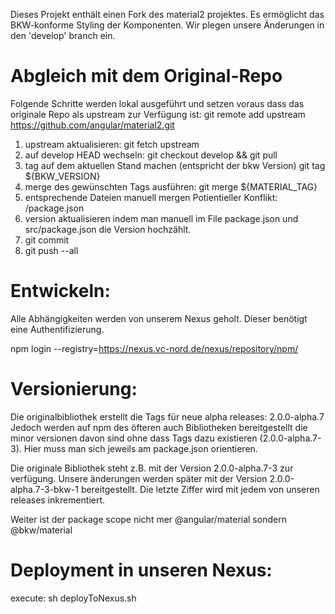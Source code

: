 Dieses Projekt enthält einen Fork des material2 projektes. Es ermöglicht das BKW-konforme Styling der Komponenten.
Wir plegen unsere Änderungen in den 'develop' branch ein.

# Abgleich mit dem Original-Repo
Folgende Schritte werden lokal ausgeführt und setzen voraus dass das originale Repo als upstream zur Verfügung ist:
    git remote add upstream https://github.com/angular/material2.git

1. upstream aktualisieren:
     git fetch upstream
2. auf develop HEAD wechseln:
     git checkout develop && git pull
3. tag auf dem aktuellen Stand machen (entspricht der bkw Version)
     git tag ${BKW_VERSION}
3. merge des gewünschten Tags ausführen:
     git merge ${MATERIAL_TAG}
4. entsprechende Dateien manuell mergen
     Potientieller Konflikt: /package.json 
5. version aktualisieren
     indem man manuell im File package.json und src/package.json die Version hochzählt.
6. git commit
7. git push --all

# Entwickeln:

Alle Abhängigkeiten werden von unserem Nexus geholt. Dieser benötigt eine Authentifizierung.

   npm login --registry=https://nexus.vc-nord.de/nexus/repository/npm/
   

# Versionierung:

Die originalbibliothek erstellt die Tags für neue alpha releases: 2.0.0-alpha.7
Jedoch werden auf npm des öfteren auch Bibliotheken bereitgestellt die minor versionen davon sind ohne dass Tags dazu existieren (2.0.0-alpha.7-3). 
Hier muss man sich jeweils am package.json orientieren.

Die originale Bibliothek steht z.B. mit der Version 2.0.0-alpha.7-3 zur verfügung.
Unsere änderungen werden später mit der Version 2.0.0-alpha.7-3-bkw-1 bereitgestellt.
Die letzte Ziffer wird mit jedem von unseren releases inkrementiert.

Weiter ist der package scope nicht mer @angular/material sondern @bkw/material

	  
# Deployment in unseren Nexus:

execute:
sh deployToNexus.sh
